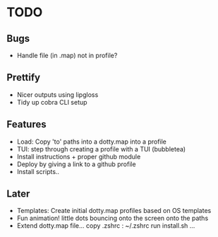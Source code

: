 # TODO

## Bugs

- Handle file (in .map) not in profile?

## Prettify

- Nicer outputs using lipgloss
- Tidy up cobra CLI setup

## Features

- Load: Copy 'to' paths into a dotty.map into a profile
- TUI: step through creating a profile with a TUI (bubbletea)
- Install instructions + proper github module
- Deploy by giving a link to a github profile
- Install scripts..

## Later

- Templates: Create initial dotty.map profiles based on OS templates
- Fun animation! little dots bouncing onto the screen onto the paths
- Extend dotty.map file...
    copy .zshrc : ~/.zshrc
    run install.sh
    ...


